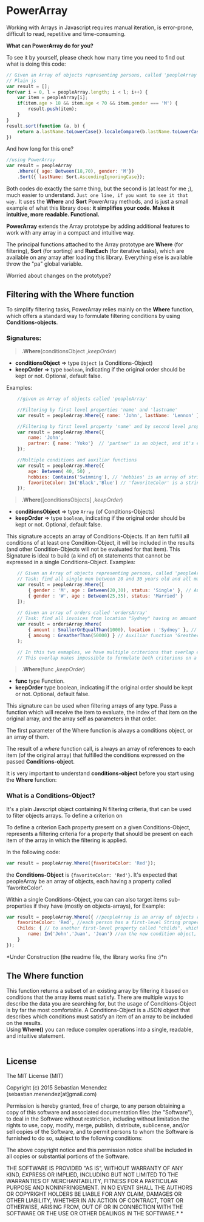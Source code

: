 # PowerArray
Working with Arrays in Javascript requires manual iteration, is error-prone, difficult to read, repetitive and time-consuming. 

**What can PowerArray do for you?**

To see it by yourself, please check how many time you need to find out what is doing this code:

```javascript
// Given an Array of objects representing persons, called 'peopleArray' 
// Plain js 
var result = [];
for(var i = 0, l = peopleArray.length; i < l; i++) {
	var item = peopleArray[i];
	if(item.age > 18 && item.age < 70 && item.gender === 'M') {
		result.push(item);
	}
}
result.sort(function (a, b) {
    return a.lastName.toLowerCase().localeCompare(b.lastName.toLowerCase());
})
```

And how long for this one? 

```javascript
//using PowerArray
var result = peopleArray
	.Where({ age: Between(18,70), gender: 'M'})
	.Sort({ lastName: Sort.AscendingIgnoringCase});
```

Both codes do exactly the same thing, but the second is (at least for me ;), much easier to understand. 
`Just one line, if you want to see it that way.`
It uses the **Where** and **Sort** PowerArray methods, 
and is just a small example of what this library does: **it simplifies your code. Makes it intuitive, more readable. Functional.**

**PowerArray** extends the Array prototype by adding additional features to work with any array in a compact and intuitive way.  
 
 The principal functions attached to the Array prototype are **Where** (for filtering), **Sort** (for sorting) and **RunEach** (for iterative tasks), 
 which are available on any array after loading this library. Everything else is available throw the "pa" global variable.

 <a name=''>Worried about changes on the prototype?</a>


## Filtering with the **Where** function
 
To simplify filtering tasks, PowerArray relies mainly on the **<a name="#WhereFunction">Where</a>** function, which offers a standard way to formulate 
filtering conditions by using **Conditions-objects**. 

### Signatures:
> **.Where**(conditionsObject ,*keepOrder*)
* **conditionsObject** => type `Object` (a Conditions-Object)
* **keepOrder** => type `boolean`, indicating if the original order should be kept or not. Optional, default false.

Examples:
```Javascript
    //given an Array of objects called 'peopleArray' 

    //Filtering by first level properties 'name' and 'lastname'
    var result = peopleArray.Where({ name: 'John', lastName: 'Lennon' }); 

    //Filtering by first level property 'name' and by second level property 'partner' 
    var result = peopleArray.Where({ 
        name: 'John', 
        partner: { name: 'Yoko'}  // 'partner' is an object, and it's expected to have a property name 
    }); 

    //Multiple conditions and auxiliar functions 
    var result = peopleArray.Where({ 
        age: Between( 40, 50) , 
        hobbies: Contains('Swimming'), // 'hobbies' is an array of strings. Auxiliar function 'Contains' used
        favoriteColor: In('Black','Blue') // 'favoriteColor' is a string. Auxiliar function 'In' used       
    }); 
``` 

> **.Where**([conditionsObjects] ,*keepOrder*)
* **conditionsObject** => type `Array` (of Conditions-Objects)
* **keepOrder** => type `boolean`, indicating if the original order should be kept or not. Optional, default false.

This signature accepts an array of Conditions-Objects. If an item fulfill all conditions of at least one 
Condition-Object, it will be included in the results (and other Condition-Objects will not be evaluated for that item). 
This Signature is ideal to build (a kind of) `OR` statements that cannot be expressed in a single Conditions-Object. 
Examples:
```Javascript
    // Given an Array of objects representing persons, called 'peopleArray' 
    // Task: find all single men between 20 and 30 years old and all married woman between 25 and 35 years old   
    var result = peopleArray.Where([
        { gender : 'M', age : Between(20,30), status: 'Single' }, // Auxiliar function 'Between' used
        { gender : 'W', age : Between(25,35), status: 'Married' } 
    ]); 
    
    // Given an array of orders called 'ordersArray'
    // Task: find all invoices from location "Sydney" having an amount <= 1000, or with an amount > 50000 (location independent)
    var result = ordersArray.Where(
        { amount : SmallerOrEqualThan(1000), location : 'Sydney' }, // Auxiliar function 'SmallerOrEqualThan' used
        { amoung : GreatherThan(50000) } // Auxiliar function 'GreatherThan' used
    );

    // In this two exmaples, we have multiple criterions that overlap each oder (age on the first example, amount on the second). 
    // This overlap makes impossible to formulate both criterions on a single Conditions-Object, and that's why it's neccesary to use this signature.
``` 

> **.Where**(func ,*keepOrder*)
* **func** type Function.  
* **keepOrder** type boolean, indicating if the original order should be kept or not. Optional, default false.

This signature can be used when filtering arrays of any type. Pass a function which will receive the item to evaluate,
the index of that item on the original array, and the array self as parameters in that order. 

The first parameter of the Where function is always a conditions object, or an array of them. 

The result of a *where* function call, is always an array of references to each item (of the original array) that fulfilled the conditions expressed
on the passed **Conditions-object**. 

It is very important to understand **conditions-object** before you start using the **Where** function: 

### What is a **Conditions-Object**?
It's a plain Javscript object containing N filtering criteria, that can be used to filter objects arrays. To define a criterion on  

 To define a criterion Each property present on a given Conditions-Object, represents a filtering criteria for a property that should 
be present on each item of the array in which the filtering is applied.


In the following code:
```Javascript
var result = peopleArray.Where({favoriteColor: 'Red'});
```
the **Conditions-Object** is `{favoriteColor: 'Red'}`. It's expected that peopleArray be an array of objects, each having a property called 'favoriteColor'.


Within a single Conditions-Object, you can can also target items sub-properties if they have (mostly on objects-arrays), for Example:
```Javascript
var result = peopleArray.Where({ //peopleArray is an array of objects representing persons
    favoriteColor: 'Red', //each person has a first-level String property called "FavoriteColor". We pass the value we are searching for as explicit primitive
    Childs: { // to another first-level property called "childs", which contains an array of objects, we pass a new Contdition-object.
        name: In('John','Juan', 'Joan') //on the new condition object, we can filter by property name. In this case by using the auxiliar function 'In'
    }
});
```

 


 *Under Construction (the readme file, the library works fine  :)*n


The Where function
-----------------
This function returns a subset of an existing array by filtering it based on conditions that the array items must satisfy. 
There are multiple ways to describe the data you are searching for, but the usage of Conditions-Object is by far the most comfortable. 
A Conditions-Object is a JSON object that describes which conditions must satisfy an item of an array to be included on the results. <br>
Using **Where()** you can reduce complex operations into a single, readable, and intuitive statement.<br><br>



## License
The MIT License (MIT)

Copyright (c) 2015 Sebastian Menendez (sebastian.menendez[at]gmail.com)

Permission is hereby granted, free of charge, to any person obtaining a copy of
this software and associated documentation files (the "Software"), to deal in
the Software without restriction, including without limitation the rights to
use, copy, modify, merge, publish, distribute, sublicense, and/or sell copies
of the Software, and to permit persons to whom the Software is furnished to do
so, subject to the following conditions:

The above copyright notice and this permission notice shall be included in all
copies or substantial portions of the Software.

THE SOFTWARE IS PROVIDED "AS IS", WITHOUT WARRANTY OF ANY KIND, EXPRESS OR
IMPLIED, INCLUDING BUT NOT LIMITED TO THE WARRANTIES OF MERCHANTABILITY,
FITNESS FOR A PARTICULAR PURPOSE AND NONINFRINGEMENT. IN NO EVENT SHALL THE
AUTHORS OR COPYRIGHT HOLDERS BE LIABLE FOR ANY CLAIM, DAMAGES OR OTHER
LIABILITY, WHETHER IN AN ACTION OF CONTRACT, TORT OR OTHERWISE, ARISING FROM,
OUT OF OR IN CONNECTION WITH THE SOFTWARE OR THE USE OR OTHER DEALINGS IN THE
SOFTWARE.*
*

